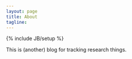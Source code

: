 ```yaml
---
layout: page
title: About
tagline: 
---
```

{% include JB/setup %}

This is (another) blog for tracking research things. 
    



